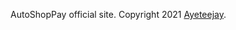 <p>AutoShopPay official site. Copyright 2021 <a href="https://ayeteejay.com" target="_blank">Ayeteejay</a>.</p>
